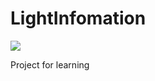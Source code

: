 # LightInfomation



[![](https://img.shields.io/badge/Schedule-In%20Preparation-%23ff69b4)](https://github.com/Cloudwhile/LightInfomation/)

Project for learning

